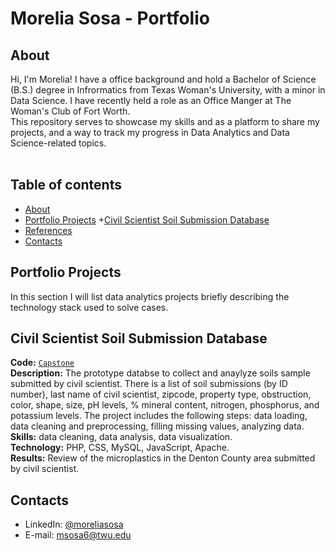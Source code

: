 # Morelia Sosa - Portfolio 

## About

Hi, I'm Morelia! I have a office background and hold a Bachelor of Science (B.S.) degree in Infrormatics from Texas Woman's University, with a minor in Data Science. I have recently held a role as an Office Manger at The Woman's Club of Fort Worth. 
<br>
This repository serves to showcase my skills and as a platform to share my projects, and a way to track my progress in Data Analytics and Data Science-related topics.  
<br>
  

## Table of contents
- [About](#about)
- [Portfolio Projects](#portfolio-projects)
	+[Civil Scientist Soil Submission Database](#civil-scientist-soil-submission-database)
- [References](#ref)
- [Contacts](#contacts)

## Portfolio Projects
In this section I will list data analytics projects briefly describing the technology stack used to solve cases.

## Civil Scientist Soil Submission Database
**Code:** [`Capstone`](https://github.com/moreliasosa/Portfolio/tree/90641e34c826313a74c8ff7148b8785a0212a7e3/capstone)    
**Description:** The prototype databse to collect and anaylyze soils sample submitted by civil scientist. There is a list of soil submissions (by ID number), last name of civil scientist, zipcode, property type, obstruction, color, shape, size, pH levels, % mineral content, nitrogen, phosphorus, and potassium levels. The project includes the following steps: data loading, data cleaning and preprocessing, filling missing values, analyzing data.  
**Skills:** data cleaning, data analysis, data visualization.  
**Technology:** PHP, CSS, MySQL, JavaScript, Apache.  
**Results:** Review of the microplastics in the Denton County area submitted by civil scientist.  

## Contacts
- LinkedIn: [@moreliasosa](https://www.linkedin.com/in/morelia-sosa-56443a1a3/)
- E-mail: msosa6@twu.edu
